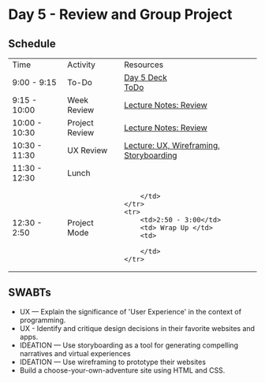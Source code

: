 # Day 5 - Review and Group Project

## Schedule

<table>
    <tr>
        <td>Time</td>
        <td>Activity</td>
        <td>Resources</td>
    </tr>
    <tr>
        <td>9:00 - 9:15</td>
        <td> To-Do</td>
        <td>
            <a href="#">Day 5 Deck</a>
            <br>
            <a href="#">ToDo</a>
        </td>
    </tr>
    <tr>
        <td>9:15 - 10:00</td>
        <td>Week Review</td>
        <td>
            <a href="lectures/review">Lecture Notes: Review</a>
        </td>
    </tr>
    <tr>
    <tr>
        <td>10:00 - 10:30</td>
        <td>Project Review</td>
        <td>
            <a href="lectures/review">Lecture Notes: Review</a>
        </td>
    </tr>
    <tr>
        <td>10:30 - 11:30</td>
        <td>UX Review</td>
        <td>
            <a href="lectures/UX">Lecture: UX, Wireframing, Storyboarding</a>
        </td>
    </tr>
    <tr>
    <tr>
        <td>11:30 - 12:30</td>
        <td> Lunch </td>
        <td>
        </td>
    </tr>
    <tr>
        <td>12:30 - 2:50</td>
        <td> Project Mode </td>
        <td>
            
        </td>
    </tr>
    <tr>
        <td>2:50 - 3:00</td>
        <td> Wrap Up </td>
        <td>
            
        </td>
    </tr>
</table>

## SWABTs
* UX — Explain the significance of 'User Experience' in the context of programming.
* UX - Identify and critique design decisions in their favorite websites and apps.
* IDEATION — Use storyboarding as a tool for generating compelling narratives and virtual experiences 
* IDEATION — Use wireframing to prototype their websites
* Build a choose-your-own-adventure site using HTML and CSS.

